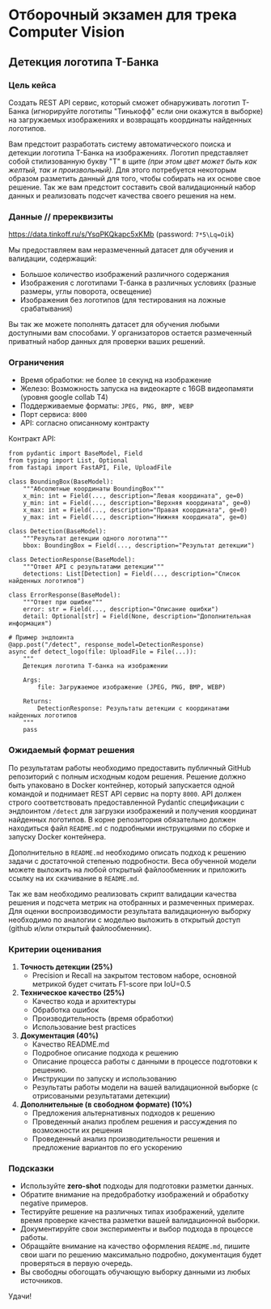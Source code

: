 # Отборочный экзамен для трека Computer Vision

## Детекция логотипа Т-Банка

### Цель кейса

Создать REST API сервис, который сможет обнаруживать логотип Т-Банка (игнорируйте логотипы "Тинькофф" если они окажутся в выборке) на загружаемых изображениях и возвращать координаты найденных логотипов.

Вам предстоит разработать систему автоматического поиска и детекции логотипа Т-Банка на изображениях. Логотип представляет собой стилизованную букву "Т" в щите *(при этом цвет может быть как желтый, так и произвольный)*. Для этого потребуется некоторым образом разметить данный для того, чтобы собирать на их основе свое решение. Так же вам предстоит составить свой валидационный набор данных и реализовать подсчет качества своего решения на нем.

### Данные // пререквизиты

https://data.tinkoff.ru/s/YsqPKQkapc5xKMb (password: `7*5\Lq=Oik`)

Мы предоставляем вам неразмеченный датасет для обучения и валидации, содержащий:

* Большое количество изображений различного содержания
* Изображения с логотипами Т-банка в различных условиях (разные размеры, углы поворота, освещение)
* Изображения без логотипов (для тестирования на ложные срабатывания)

Вы так же можете пополнять датасет для обучения любыми доступными вам способами. У организаторов остается размеченный приватный набор данных для проверки ваших решений.

### Ограничения

* Время обработки: не более `10` секунд на изображение
* Железо: Возможность запуска на видеокарте с 16GB видеопамяти (уровня google collab T4)
* Поддерживаемые форматы: `JPEG, PNG, BMP, WEBP`
* Порт сервиса: `8000`
* API: согласно описанному контракту

Контракт API:

```
from pydantic import BaseModel, Field
from typing import List, Optional
from fastapi import FastAPI, File, UploadFile

class BoundingBox(BaseModel):
    """Абсолютные координаты BoundingBox"""
    x_min: int = Field(..., description="Левая координата", ge=0)
    y_min: int = Field(..., description="Верхняя координата", ge=0)
    x_max: int = Field(..., description="Правая координата", ge=0)
    y_max: int = Field(..., description="Нижняя координата", ge=0)

class Detection(BaseModel):
    """Результат детекции одного логотипа"""
    bbox: BoundingBox = Field(..., description="Результат детекции")

class DetectionResponse(BaseModel):
    """Ответ API с результатами детекции"""
    detections: List[Detection] = Field(..., description="Список найденных логотипов")

class ErrorResponse(BaseModel):
    """Ответ при ошибке"""
    error: str = Field(..., description="Описание ошибки")
    detail: Optional[str] = Field(None, description="Дополнительная информация")

# Пример эндпоинта
@app.post("/detect", response_model=DetectionResponse)
async def detect_logo(file: UploadFile = File(...)):
    """
    Детекция логотипа Т-банка на изображении

    Args:
        file: Загружаемое изображение (JPEG, PNG, BMP, WEBP)

    Returns:
        DetectionResponse: Результаты детекции с координатами найденных логотипов
    """
    pass
```

### Ожидаемый формат решения

По результатам работы необходимо предоставить публичный GitHub репозиторий с полным исходным кодом решения. Решение должно быть упаковано в Docker контейнер, который запускается одной командой и поднимает REST API сервис на порту `8000`. API должен строго соответствовать предоставленной Pydantic спецификации с эндпоинтом `/detect` для загрузки изображений и получения координат найденных логотипов. В корне репозитория обязательно должен находиться файл `README.md` с подробными инструкциями по сборке и запуску Docker контейнера.

Дополнительно в `README.md` необходимо описать подход к решению задачи с достаточной степенью подробности. Веса обученной модели можете выложить на любой открытый файлообменник и приложить ссылку на их скачивание в `README.md`.

Так же вам необходимо реализовать скрипт валидации качества решения и подсчета метрик на отобранных и размеченных примерах. Для оценки воспроизводимости результата валидационную выборку необходимо по аналогии с моделью выложить в открытый доступ (github и/или открытый файлообменник).

### Критерии оценивания

1. **Точность детекции (25%)**
   * Precision и Recall на закрытом тестовом наборе, основной метрикой будет считать F1-score при IoU=0.5
2. **Техническое качество (25%)**
   * Качество кода и архитектуры
   * Обработка ошибок
   * Производительность (время обработки)
   * Использование best practices
3. **Документация (40%)**
   * Качество README.md
   * Подробное описание подхода к решению
   * Описание процесса работы с данными в процессе подготовки к решению.
   * Инструкции по запуску и использованию
   * Результаты работы модели на вашей валидационной выборке (с отрисоваными результатами детекции)
4. **Дополнительные (в свободном формате) (10%)**
   * Предложения альтернативных подходов к решению
   * Проведенный анализ проблем решения и рассуждения по возможности их решения
   * Проведенный анализ производительности решения и предложение вариантов по его ускорению

### Подсказки

* Используйте **zero-shot** подходы для подготовки разметки данных.
* Обратите внимание на предобработку изображений и обработку negative примеров.
* Тестируйте решение на различных типах изображений, уделите время проверке качества разметки вашей валидационной выборки.
* Документируйте свои эксперименты и выбор подхода в процессе работы.
* Обращайте внимание на качество оформления `README.md`, пишите свои шаги по решению максимально подробно, документация будет проверяться в первую очередь.
* Вы свободны обогощать обучающую выборку данными из любых источников.

Удачи!